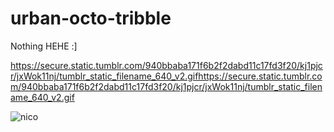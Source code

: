 # urban-octo-tribble
Nothing HEHE :]

https://secure.static.tumblr.com/940bbaba171f6b2f2dabd11c17fd3f20/kj1pjcr/jxWok11nj/tumblr_static_filename_640_v2.gifhttps://secure.static.tumblr.com/940bbaba171f6b2f2dabd11c17fd3f20/kj1pjcr/jxWok11nj/tumblr_static_filename_640_v2.gif

![nico](https://user-images.githubusercontent.com/22229331/206884658-b0d70638-1b51-4bff-a9c0-9219393b6561.gif)
